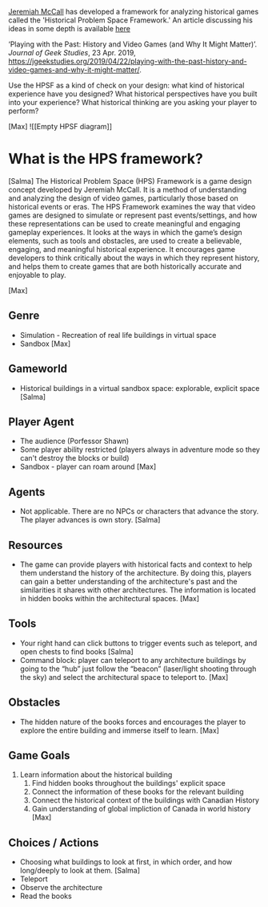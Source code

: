 [Jeremiah McCall](https://gamingthepast.net/) has developed a framework for analyzing historical games called the 'Historical Problem Space Framework.' An article discussing his ideas in some depth is available [here](https://jgeekstudies.org/2019/04/22/playing-with-the-past-history-and-video-games-and-why-it-might-matter/)

‘Playing with the Past: History and Video Games (and Why It Might Matter)’. _Journal of Geek Studies_, 23 Apr. 2019, https://jgeekstudies.org/2019/04/22/playing-with-the-past-history-and-video-games-and-why-it-might-matter/.

Use the HPSF as a kind of check on your design: what kind of historical experience have you designed? What historical perspectives have you built into your experience? What historical thinking are you asking your player to perform? 

[Max]
![[Empty HPSF diagram]]

# What is the HPS framework?

[Salma]
The Historical Problem Space (HPS) Framework is a game design concept developed by Jeremiah McCall. It is a method of understanding and analyzing the design of video games, particularly those based on historical events or eras. The HPS Framework examines the way that video games are designed to simulate or represent past events/settings, and how these representations can be used to create meaningful and engaging gameplay experiences. It looks at the ways in which the game’s design elements, such as tools and obstacles, are used to create a believable, engaging, and meaningful historical experience. It encourages game developers to think critically about the ways in which they represent history, and helps them to create games that are both historically accurate and enjoyable to play.

[Max]
## Genre
- Simulation - Recreation of real life buildings in virtual space
- Sandbox
[Max]
## Gameworld
- Historical buildings in a virtual sandbox space: explorable, explicit space
[Salma]
## Player Agent
- The audience (Porfessor Shawn)
- Some player ability restricted (players always in adventure mode so they can't destroy the blocks or build)
- Sandbox - player can roam around
[Max]
## Agents
- Not applicable. There are no NPCs or characters that advance the story. The player advances is own story.
[Salma]
## Resources
- The game can provide players with historical facts and context to help them understand the history of the architecture. By doing this, players can gain a better understanding of the architecture's past and the similarities it shares with other architectures. The information is located in hidden books within the architectural spaces.
[Max]
## Tools
- Your right hand can click buttons to trigger events such as teleport, and open chests to find books
[Salma]
- Command block: player can teleport to any architecture buildings by going to the “hub” just follow the “beacon” (laser/light shooting through the sky) and select the architectural space to teleport to.
[Max]
## Obstacles
- The hidden nature of the books forces and encourages the player to explore the entire building and immerse itself to learn.
[Max]
## Game Goals
1. Learn information about the historical building
	1. Find hidden books throughout the buildings' explicit space
	2. Connect the information of these books for the relevant building
	3. Connect the historical context of the buildings with Canadian History
	4. Gain understanding of global impliction of Canada in world history
[Max]
## Choices / Actions
- Choosing what buildings to look at first, in which order, and how long/deeply to look at them.
[Salma]
- Teleport
- Observe the architecture
- Read the books
